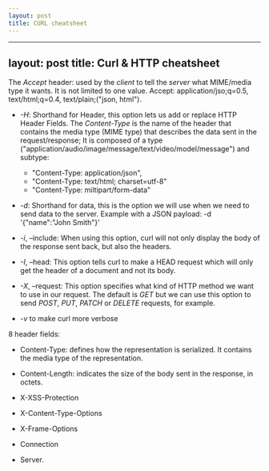 ```yaml
---
layout: post
title: CURL cheatsheet
---
```


---
layout: post
title: Curl & HTTP cheatsheet
---

The *Accept* header: used by the *client* to tell the *server* what MIME/media type it wants. It is not limited to one value.
  Accept: application/jso;q=0.5, text/html;q=0.4, text/plain;("json, html").

- *-H*: Shorthand for Header, this option lets us add or replace HTTP Header Fields. The *Content-Type* is the name of the header that contains the media type (MIME type) that describes the data sent in the request/response; It is composed of a type ("application/audio/image/message/text/video/model/message") and subtype:
  - "Content-Type: application/json",
  - "Content-Type: text/html; charset=utf-8"
  - "Content-Type: miltipart/form-data"

- *-d*: Shorthand for data, this is the option we will use when we need to send data to the server. 
Example with a JSON payload: -d '{"name":"John Smith"}'

- *-i*, –include: When using this option, curl will not only display the body of the response sent back, but also the headers.

- *-I*, –head: This option tells curl to make a HEAD request which will only get the header of a document and not its body.

- *-X*, –request: This option specifies what kind of HTTP method we want to use in our request. The default is *GET* but we can use this option to send *POST*, *PUT*, *PATCH* or *DELETE* requests, for example.

- *-v* to make curl more verbose

8 header fields:

- Content-Type: defines how the representation is serialized. It contains the media type of the representation.

- Content-Length: indicates the size of the body sent in the response, in octets.

- X-XSS-Protection
- X-Content-Type-Options
- X-Frame-Options
- Connection
- Server.
